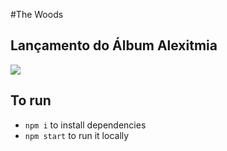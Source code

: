 #The Woods
## Lançamento do Álbum Alexitmia

<img src="https://scontent.fcgh11-1.fna.fbcdn.net/v/t1.0-9/18301945_1041075725992266_621834749299565490_n.jpg?_nc_cat=0&oh=8a6295fb5b77063e486246286c8912b4&oe=5C035C1A">


## To run
- `npm i` to install dependencies
- `npm start` to run it locally
